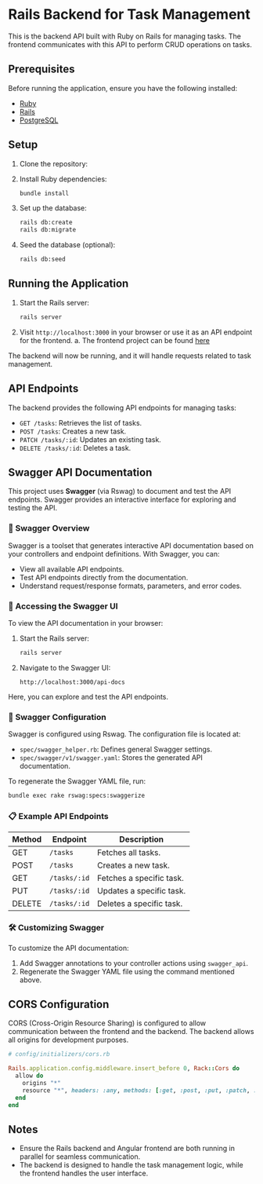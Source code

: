 # Rails Backend for Task Management

This is the backend API built with Ruby on Rails for managing tasks. The frontend communicates with this API to perform CRUD operations on tasks.

## Prerequisites

Before running the application, ensure you have the following installed:

- [Ruby](https://www.ruby-lang.org/en/documentation/installation/)
- [Rails](https://guides.rubyonrails.org/getting_started.html)
- [PostgreSQL](https://www.postgresql.org/download/)

## Setup

1. Clone the repository:

2. Install Ruby dependencies:

    ```bash
    bundle install
    ```

3. Set up the database:

    ```bash
    rails db:create
    rails db:migrate
    ```

4. Seed the database (optional):

    ```bash
    rails db:seed
    ```

## Running the Application

1. Start the Rails server:

    ```bash
    rails server
    ```

2. Visit `http://localhost:3000` in your browser or use it as an API endpoint for the frontend.
  a. The frontend project can be found [here](https://github.com/nkulway/task-master-web-app) 

The backend will now be running, and it will handle requests related to task management.

## API Endpoints

The backend provides the following API endpoints for managing tasks:

- `GET /tasks`: Retrieves the list of tasks.
- `POST /tasks`: Creates a new task.
- `PATCH /tasks/:id`: Updates an existing task.
- `DELETE /tasks/:id`: Deletes a task.

## Swagger API Documentation

This project uses **Swagger** (via Rswag) to document and test the API endpoints. Swagger provides an interactive interface for exploring and testing the API.

### 📜 Swagger Overview

Swagger is a toolset that generates interactive API documentation based on your controllers and endpoint definitions. With Swagger, you can:

- View all available API endpoints.
- Test API endpoints directly from the documentation.
- Understand request/response formats, parameters, and error codes.

### 🚀 Accessing the Swagger UI

To view the API documentation in your browser:

1. Start the Rails server:
   ```bash
   rails server
   ```
2. Navigate to the Swagger UI:
   ```
   http://localhost:3000/api-docs
   ```

Here, you can explore and test the API endpoints.

### 🔧 Swagger Configuration

Swagger is configured using Rswag. The configuration file is located at:

- `spec/swagger_helper.rb`: Defines general Swagger settings.
- `spec/swagger/v1/swagger.yaml`: Stores the generated API documentation.

To regenerate the Swagger YAML file, run:

```bash
bundle exec rake rswag:specs:swaggerize
```

### 📋 Example API Endpoints

| Method | Endpoint       | Description               |
|--------|----------------|---------------------------|
| GET    | `/tasks`       | Fetches all tasks.        |
| POST   | `/tasks`       | Creates a new task.       |
| GET    | `/tasks/:id`   | Fetches a specific task.  |
| PUT    | `/tasks/:id`   | Updates a specific task.  |
| DELETE | `/tasks/:id`   | Deletes a specific task.  |

### 🛠 Customizing Swagger

To customize the API documentation:

1. Add Swagger annotations to your controller actions using `swagger_api`.
2. Regenerate the Swagger YAML file using the command mentioned above.

## CORS Configuration

CORS (Cross-Origin Resource Sharing) is configured to allow communication between the frontend and the backend. The backend allows all origins for development purposes.

```ruby
# config/initializers/cors.rb

Rails.application.config.middleware.insert_before 0, Rack::Cors do
  allow do
    origins "*"
    resource "*", headers: :any, methods: [:get, :post, :put, :patch, :delete, :options, :head]
  end
end
```


## Notes

- Ensure the Rails backend and Angular frontend are both running in parallel for seamless communication.
- The backend is designed to handle the task management logic, while the frontend handles the user interface.

